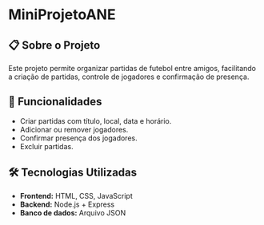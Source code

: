 # MiniProjetoANE

## 📋 Sobre o Projeto
Este projeto permite organizar partidas de futebol entre amigos, facilitando a criação de partidas, controle de jogadores e confirmação de presença.

## 🚀 Funcionalidades
- Criar partidas com título, local, data e horário.
- Adicionar ou remover jogadores.
- Confirmar presença dos jogadores.
- Excluir partidas.

## 🛠️ Tecnologias Utilizadas
- **Frontend:** HTML, CSS, JavaScript
- **Backend:** Node.js + Express
- **Banco de dados:** Arquivo JSON
